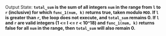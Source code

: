 Output State: **`total_sum` is the sum of all integers `num` in the range from `l` to `r` (inclusive) for which `func_1(num, k)` returns true, taken modulo `MOD`. If `l` is greater than `r`, the loop does not execute, and `total_sum` remains 0. If `l` and `r` are valid integers (1 <= l <= r < 10^18) and `func_1(num, k)` returns false for all `num` in the range, then `total_sum` will also remain 0.**